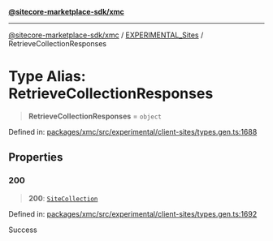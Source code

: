 [**@sitecore-marketplace-sdk/xmc**](../../../../README.md)

***

[@sitecore-marketplace-sdk/xmc](../../../../README.md) / [EXPERIMENTAL\_Sites](../README.md) / RetrieveCollectionResponses

# Type Alias: RetrieveCollectionResponses

> **RetrieveCollectionResponses** = `object`

Defined in: [packages/xmc/src/experimental/client-sites/types.gen.ts:1688](https://github.com/Sitecore/marketplace-sdk/blob/main/packages/xmc/src/experimental/client-sites/types.gen.ts#L1688)

## Properties

### 200

> **200**: [`SiteCollection`](SiteCollection.md)

Defined in: [packages/xmc/src/experimental/client-sites/types.gen.ts:1692](https://github.com/Sitecore/marketplace-sdk/blob/main/packages/xmc/src/experimental/client-sites/types.gen.ts#L1692)

Success
